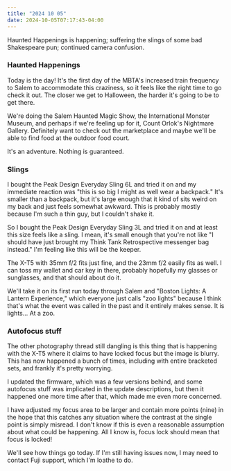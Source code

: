 ```yaml
---
title: "2024 10 05"
date: 2024-10-05T07:17:43-04:00
---
```


Haunted Happenings is happening; suffering the slings of some bad Shakespeare
pun; continued camera confusion.

### Haunted Happenings

Today is the day! It's the first day of the MBTA's increased train frequency to
Salem to accommodate this craziness, so it feels like the right time to go check
it out. The closer we get to Halloween, the harder it's going to be to get
there.

We're doing the Salem Haunted Magic Show, the International Monster Museum, and
perhaps if we're feeling up for it, Count Orlok's Nightmare Gallery. Definitely
want to check out the marketplace and maybe we'll be able to find food at the
outdoor food court.

It's an adventure. Nothing is guaranteed.

### Slings

I bought the Peak Design Everyday Sling 6L and tried it on and my immediate
reaction was "this is so big I might as well wear a backpack." It's smaller than
a backpack, but it's large enough that it kind of sits weird on my back and just
feels somewhat awkward. This is probably mostly because I'm such a thin guy, but
I couldn't shake it.

So I bought the Peak Design Everyday Sling 3L and tried it on and at least this
size feels like a sling. I mean, it's small enough that you're not like "I
should have just brought my Think Tank Retrospective messenger bag instead." I'm
feeling like this will be the keeper.

The X-T5 with 35mm f/2 fits just fine, and the 23mm f/2 easily fits as well. I
can toss my wallet and car key in there, probably hopefully my glasses or
sunglasses, and that should about do it.

We'll take it on its first run today through Salem and "Boston Lights: A Lantern
Experience," which everyone just calls "zoo lights" because I think that's what
the event was called in the past and it entirely makes sense. It is lights... At
a zoo.

### Autofocus stuff

The other photography thread still dangling is this thing that is happening with
the X-T5 where it claims to have locked focus but the image is blurry. This has
now happened a bunch of times, including with entire bracketed sets, and frankly
it's pretty worrying.

I updated the firmware, which was a few versions behind, and some autofocus
stuff was implicated in the update descriptions, but then it happened one more
time after that, which made me even more concerned.

I have adjusted my focus area to be larger and contain more points (nine) in the
hope that this catches any situation where the contrast at the single point is
simply misread. I don't know if this is even a reasonable assumption about what
could be happening. All I know is, focus lock should mean that focus is locked!

We'll see how things go today. If I'm still having issues now, I may need to
contact Fuji support, which I'm loathe to do.

